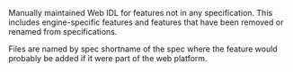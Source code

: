 Manually maintained Web IDL for features not in any specification.
This includes engine-specific features and features that have been
removed or renamed from specifications.

Files are named by spec shortname of the spec where the feature would
probably be added if it were part of the web platform.
